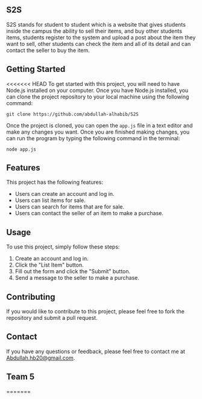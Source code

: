 ## S2S

S2S stands for student to student which is a website that gives students inside the campus the ability to sell their items, and buy other students items, students register to the system and upload a post about the item they want to sell, other students can check the item and all of its detail and can contact the seller to buy the item. 

## Getting Started

<<<<<<< HEAD
To get started with this project, you will need to have Node.js installed on your computer. Once you have Node.js installed, you can clone the project repository to your local machine using the following command:

```
git clone https://github.com/abdullah-alhabib/S2S
```

Once the project is cloned, you can open the `app.js` file in a text editor and make any changes you want. Once you are finished making changes, you can run the program by typing the following command in the terminal:

```
node app.js
```

## Features

This project has the following features:

* Users can create an account and log in.
* Users can list items for sale.
* Users can search for items that are for sale.
* Users can contact the seller of an item to make a purchase.

## Usage

To use this project, simply follow these steps:

1. Create an account and log in.
2. Click the "List Item" button.
3. Fill out the form and click the "Submit" button.
4. Send a message to the seller to make a purchase.

## Contributing

If you would like to contribute to this project, please feel free to fork the repository and submit a pull request.

## Contact

If you have any questions or feedback, please feel free to contact me at Abdullah.hb20@gmail.com.

## Team 5 
=======
